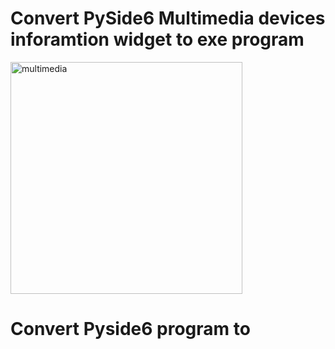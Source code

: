 # Convert PySide6 Multimedia devices inforamtion widget to exe program
<img width="371" alt="multimedia" src="https://github.com/ip-repo/guides/assets/123945379/f2160e9d-22b8-455a-b17b-01db2de69dbd">

# Convert Pyside6 program to 



